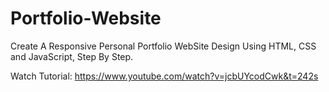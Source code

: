 # Portfolio-Website

Create A Responsive Personal Portfolio WebSite Design Using HTML, CSS and JavaScript, Step By Step.

Watch Tutorial: 
https://www.youtube.com/watch?v=jcbUYcodCwk&t=242s
